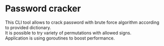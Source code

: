 # Password cracker

This CLI tool allows to crack password with brute force algorithm according to provided dictionary.  
It is possible to try variety of permutations with allowed signs.  
Application is using goroutines to boost performance.
